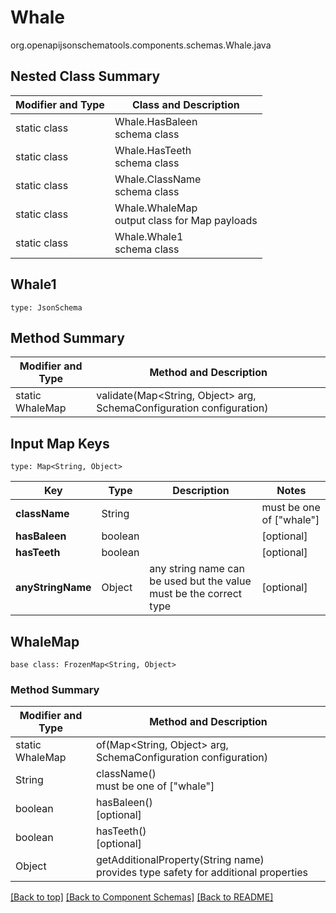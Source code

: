 # Whale
org.openapijsonschematools.components.schemas.Whale.java

## Nested Class Summary
| Modifier and Type | Class and Description |
| ----------------- | ---------------------- |
| static class | Whale.HasBaleen<br> schema class |
| static class | Whale.HasTeeth<br> schema class |
| static class | Whale.ClassName<br> schema class |
| static class | Whale.WhaleMap<br> output class for Map payloads |
| static class | Whale.Whale1<br> schema class |

## Whale1
```
type: JsonSchema
```

## Method Summary
| Modifier and Type | Method and Description |
| ----------------- | ---------------------- |
| static WhaleMap | validate(Map<String, Object> arg, SchemaConfiguration configuration) |

## Input Map Keys
```
type: Map<String, Object>
```
Key | Type |  Description | Notes
------------ | ------------- | ------------- | -------------
**className** | String |  | must be one of ["whale"]
**hasBaleen** | boolean |  | [optional]
**hasTeeth** | boolean |  | [optional]
**anyStringName** | Object | any string name can be used but the value must be the correct type | [optional]

## WhaleMap
```
base class: FrozenMap<String, Object>
```

### Method Summary
| Modifier and Type | Method and Description |
| ----------------- | ---------------------- |
| static WhaleMap | of(Map<String, Object> arg, SchemaConfiguration configuration) |
| String | className()<br> must be one of ["whale"] |
| boolean | hasBaleen()<br>[optional] |
| boolean | hasTeeth()<br>[optional] |
| Object | getAdditionalProperty(String name)<br>provides type safety for additional properties |

[[Back to top]](#top) [[Back to Component Schemas]](../../../README.md#Component-Schemas) [[Back to README]](../../../README.md)
